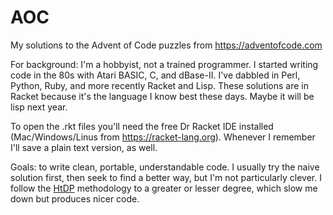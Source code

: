 # AOC
My solutions to the Advent of Code puzzles from  https://adventofcode.com

For background: I'm a hobbyist, not a trained programmer. I started writing code in the 80s with Atari BASIC, C, and dBase-II. I've dabbled in Perl, Python, Ruby, and more recently Racket and Lisp. These solutions are in Racket because it's the language I know best these days. Maybe it will be lisp next year. 

To open the .rkt files you'll need the free Dr Racket IDE installed (Mac/Windows/Linus from https://racket-lang.org). Whenever I remember I'll save a plain text version, as well. 

Goals: to write clean, portable, understandable code. I usually try the naive solution first, then seek to find a better way, but I'm not particularly clever. I follow the [HtDP](https://htdp.org) methodology to a greater or lesser degree, which slow me down but produces nicer code. 

